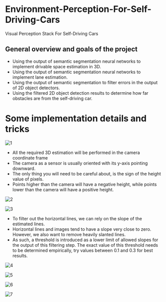 # Environment-Perception-For-Self-Driving-Cars
Visual Perception Stack For Self-Driving Cars 


## General overview and goals of the project

- Using the output of semantic segmentation neural networks to implement drivable space estimation in 3D.
- Using the output of semantic segmentation neural networks to implement lane estimation.
- Using the output of semantic segmentation to filter errors in the output of 2D object detectors.
- Using the filtered 2D object detection results to determine how far obstacles are from the self-driving car.

# Some implementation details and tricks

![1](https://user-images.githubusercontent.com/30608533/64910373-4ea5f300-d71e-11e9-9715-88c9318a0221.jpg)


- All the required 3D estimation will be performed in the camera coordinate frame
- The camera as a sensor is usually oriented with its y-axis pointing downward.
- The only thing you will need to be careful about, is the sign of the height value of pixels. 
- Points higher than the camera will have a negative height, while points lower than the camera will have a positive height. 

![2](https://user-images.githubusercontent.com/30608533/64910374-52d21080-d71e-11e9-94ef-4419708de081.jpg)


![3](https://user-images.githubusercontent.com/30608533/64910377-582f5b00-d71e-11e9-95eb-1ed8ed0d823c.jpg)

- To filter out the horizontal lines, we can rely on the slope of the estimated lines. 
- Horizontal lines and images tend to have a slope very close to zero. However, we also want to remove heavily slanted lines. 
- As such, a threshold is introduced as a lower limit of allowed slopes for the output of this filtering step. The exact value of this threshold needs to be determined empirically, try values between 0.1 and 0.3 for best results.


![4](https://user-images.githubusercontent.com/30608533/64910416-ec012700-d71e-11e9-837a-94d3c6b7c2a8.jpg)


![5](https://user-images.githubusercontent.com/30608533/64910417-eefc1780-d71e-11e9-8b4f-81e4205276e9.jpg)


![6](https://user-images.githubusercontent.com/30608533/64910420-f28f9e80-d71e-11e9-9ffd-185dcf9f1383.jpg)


![7](https://user-images.githubusercontent.com/30608533/64910424-02a77e00-d71f-11e9-9dcb-1dccd23dc9ae.jpg)


